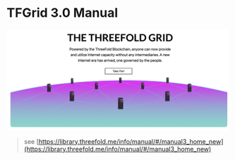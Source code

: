 # TFGrid 3.0 Manual

![](img/manual.png)  

> see [https://library.threefold.me/info/manual/#/manual3_home_new](https://library.threefold.me/info/manual/#/manual3_home_new)